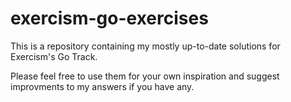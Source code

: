 # exercism-go-exercises
This is a repository containing my mostly up-to-date solutions for Exercism's Go Track.

Please feel free to use them for your own inspiration and suggest improvments to my answers if you have any.
